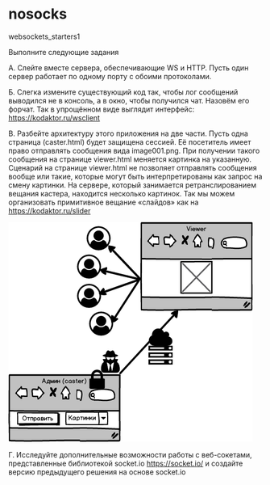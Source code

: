 # nosocks
websockets_starters1

Выполните следующие задания

А. Слейте вместе сервера, обеспечивающие WS и HTTP. Пусть один сервер работает по одному порту с обоими протоколами.

Б. Слегка измените существующий код так, чтобы лог сообщений выводился не в консоль, а в окно, чтобы получился чат. Назовём его форчат. Так в упрощённом виде выглядит интерфейс: https://kodaktor.ru/wsclient


В. Разбейте архитектуру этого приложения на две части. Пусть одна страница (caster.html) будет защищена сессией. Её посетитель имеет право отправлять сообщения вида image001.png. При получении такого сообщения на странице viewer.html меняется картинка на указанную. Сценарий на странице viewer.html не позволяет отправлять сообщения вообще или такие, которые могут быть интерпретированы как запрос на смену картинки. На сервере, который занимается ретранслированием вещания кастера, находится несколько картинок. Так мы можем организовать примитивное вещание «слайдов» как на https://kodaktor.ru/slider

![alt scheme](SlideCaster.png "Начало работы")

Г. Исследуйте дополнительные возможности работы с веб-сокетами, представленные библиотекой socket.io https://socket.io/  и создайте версию предыдущего решения на основе socket.io
